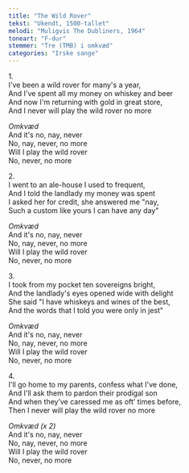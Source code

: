 ```yaml
---
title: "The Wild Rover"
tekst: "Ukendt, 1500-tallet"
melodi: "Muligvis The Dubliners, 1964"
toneart: "F-dur"
stemmer: "Tre (TMB) i omkvæd"
categories: "Irske sange"
---
```


1\.\
I've been a wild rover for many's a year,\
And I've spent all my money on whiskey and beer\
And now I'm returning with gold in great store,\
And I never will play the wild rover no more

*Omkvæd*\
And it's no, nay, never\
No, nay, never, no more\
Will I play the wild rover\
No, never, no more

2\.\
I went to an ale-house I used to frequent,\
And I told the landlady my money was spent\
I asked her for credit, she answered me "nay,\
Such a custom like yours I can have any day"

*Omkvæd*\
And it's no, nay, never\
No, nay, never, no more\
Will I play the wild rover\
No, never, no more

3\.\
I took from my pocket ten sovereigns bright,\
And the landlady's eyes opened wide with delight\
She said "I have whiskeys and wines of the best,\
And the words that I told you were only in jest"

*Omkvæd*\
And it's no, nay, never\
No, nay, never, no more\
Will I play the wild rover\
No, never, no more

4\.\
I'll go home to my parents, confess what I've done,\
And I'll ask them to pardon their prodigal son\
And when they’ve caressed me as oft’ times before,\
Then I never will play the wild rover no more

*Omkvæd (x 2)*\
And it's no, nay, never\
No, nay, never, no more\
Will I play the wild rover\
No, never, no more
